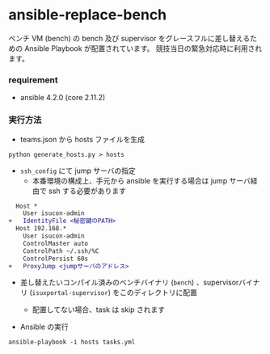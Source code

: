 ansible-replace-bench
===

ベンチ VM (bench) の bench 及び supervisor をグレースフルに差し替えるための Ansible Playbook が配置されています。
競技当日の緊急対応時に利用されます。

### requirement

* ansible 4.2.0 (core 2.11.2)

### 実行方法

* teams.json から hosts ファイルを生成

```
python generate_hosts.py > hosts
```

* `ssh_config` にて jump サーバの指定
    * 本番環境の構成上、手元から ansible を実行する場合は jump サーバ経由で ssh する必要があります

```diff
  Host *
    User isucon-admin
+   IdentityFile <秘密鍵のPATH>
  Host 192.168.*
    User isucon-admin
    ControlMaster auto
    ControlPath ~/.ssh/%C
    ControlPersist 60s
+   ProxyJump <jumpサーバのアドレス>
```

* 差し替えたいコンパイル済みのベンチバイナリ (`bench`) 、supervisorバイナリ (`isuxportal-supervisor`) をこのディレクトリに配置
    * 配置してない場合、task は skip されます

* Ansible の実行

```
ansible-playbook -i hosts tasks.yml
```

